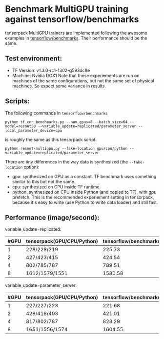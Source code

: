 
# Benchmark MultiGPU training against tensorflow/benchmarks

tensorpack MultiGPU trainers are implemented following the awesome examples in
[tensorflow/benchmarks](github.com/tensorflow/benchmarks).
Their performance should be the same.

## Test environment:
* TF Version: v1.3.0-rc1-1302-g593dc8e
* Machine: Nvidia DGX1
Note that these experiements are run on machines of the same configurations,
but not the same set of physical machines. So expect some variance in results.

## Scripts:

The following commands in `tensorflow/benchmarks`
```
python tf_cnn_benchmarks.py --num_gpus=8 --batch_size=64 --model=resnet50 --variable_update=replicated/parameter_server --local_parameter_device=cpu
```

is roughly the same as this tensorpack script:
```
python resnet-multigpu.py --fake-location gpu/cpu/python --variable_update=replicated/parameter_server
```

There are tiny differences in the way data is synthesized (the `--fake-location` option):
* gpu: synthesized on GPU as a constant. TF benchmark uses something similar to this but not the same.
* cpu: synthesized on CPU inside TF runtime.
* python: synthesized on CPU inside Python (and copied to TF), with gpu prefetch.
This is the recommended experiement setting in tensorpack, because it's easy to write
(use Python to write data loader) and still fast.

## Performance (image/second):

variable_update=replicated:

| #GPU			| tensorpack(GPU/CPU/Python) | tensorflow/benchmarks |
| --------- | ----------------------	| --------------------  |
| 1         |	228/228/219							| 225.73								|
| 2					|	427/423/415   				  | 424.54								|
| 4					| 802/785/787							|	789.51								|
| 8					|	1612/1579/1551					|	1580.58								|


variable_update=parameter_server:

| #GPU			| tensorpack(GPU/CPU/Python) | tensorflow/benchmarks  |
| --------- | -------------------				 | --------------------   |
| 1         |	227/227/223								 |  221.68								|
| 2					|	428/418/403								 |  421.01								|
| 4					|	817/802/787								 |	828.29								|
| 8					|	1651/1556/1574	  				 |	1604.55								|

